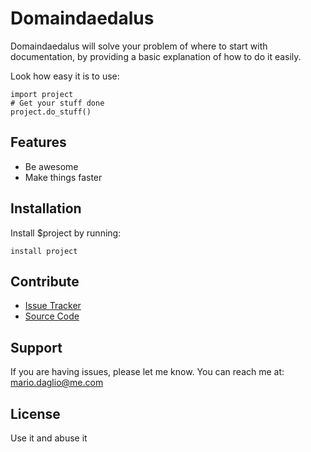 Domaindaedalus
==============

Domaindaedalus will solve your problem of where to start with documentation,
by providing a basic explanation of how to do it easily.

Look how easy it is to use:

    import project
    # Get your stuff done
    project.do_stuff()

Features
--------

- Be awesome
- Make things faster

Installation
------------

Install $project by running:

    install project

Contribute
----------

- [Issue Tracker](github.com/$project/$project/issues)
- [Source Code](github.com/$project/$project)

Support
-------

If you are having issues, please let me know.
You can reach me at: mario.daglio@me.com

License
-------

Use it and abuse it
